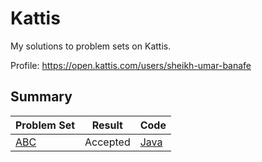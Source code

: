 # Kattis
My solutions to problem sets on Kattis.

Profile: https://open.kattis.com/users/sheikh-umar-banafe

## Summary
Problem Set| Result | Code
---------- | ---------- | ---------- |
[ABC](https://open.kattis.com/problems/abc) | Accepted | [Java](https://github.com/Sheikh-Umar/kattis/blob/master/ABC/ABC.java)
